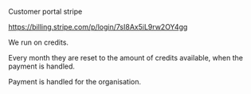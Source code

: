 Customer portal stripe

https://billing.stripe.com/p/login/7sI8Ax5iL9rw2OY4gg

We run on credits. 

Every month they are reset to the amount of credits available, when the payment is handled. 

Payment is handled for the organisation. 
